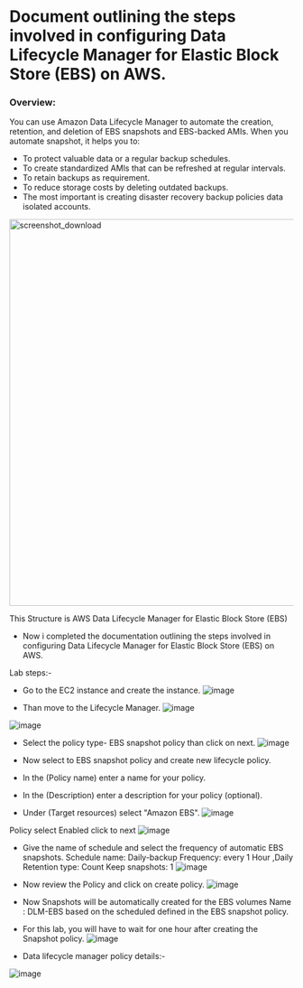 # Document outlining the steps involved in configuring Data Lifecycle Manager for Elastic Block Store (EBS) on AWS.

### Overview:

You can use Amazon Data Lifecycle Manager to automate the creation, retention, and deletion of EBS
snapshots and EBS-backed AMIs. When you automate snapshot, it helps you to:

-   To protect valuable data or a regular backup schedules.
-   To create standardized AMls that can be refreshed at regular intervals.
-   To retain backups as requirement.
-   To reduce storage costs by deleting outdated backups.
-   The most important is creating disaster recovery backup policies data isolated accounts.
<img width="685" alt="screenshot_download" src="https://github.com/aayush6162/AWS-task/assets/137821023/4bc27b04-a432-4f1b-884d-c177ec3f5c48">


This Structure is AWS Data Lifecycle Manager for Elastic Block Store (EBS)
-   Now i completed the documentation outlining the steps involved in configuring Data Lifecycle Manager for Elastic Block Store (EBS) on AWS.

Lab steps:-
-	Go to the EC2 instance and create the instance.
![image](https://github.com/aayush6162/AWS-task/assets/137821023/1f62bb47-a92a-48dd-a77b-199d9702b052)

-	Than move to the Lifecycle Manager.
![image](https://github.com/aayush6162/AWS-task/assets/137821023/132359e1-a5e5-4644-bd1f-4489fe0ad0b3)


![image](https://github.com/aayush6162/AWS-task/assets/137821023/83ef295e-bb92-4e46-8112-09920b23c53a)




-	Select the policy type- EBS snapshot policy than click on next.
![image](https://github.com/aayush6162/AWS-task/assets/137821023/75023c92-10bf-4acf-ab3e-3bb0fc9bb972)



-	Now select to EBS snapshot policy and create new lifecycle policy.
- In the (Policy name) enter a name for your policy.
- In the (Description) enter a description for your policy (optional).
- Under (Target resources) select "Amazon EBS".
![image](https://github.com/aayush6162/AWS-task/assets/137821023/f2e00a1a-c50a-40a6-aa06-a5277da5cf08)




Policy select Enabled click to next 
![image](https://github.com/aayush6162/AWS-task/assets/137821023/ced3d79a-03ff-48cf-892d-f1bdbd154a24)


-	Give the name of schedule and select the frequency of automatic EBS snapshots.
Schedule name: Daily-backup
Frequency: every 1 Hour ,Daily
Retention type: Count
Keep snapshots: 1
![image](https://github.com/aayush6162/AWS-task/assets/137821023/126ff4a3-4ac2-4c3f-94d1-3110c484923f)




-	Now review the Policy and click on create policy.
![image](https://github.com/aayush6162/AWS-task/assets/137821023/6fc1feef-544b-418a-b80e-052bdbd8d791)

 


-	Now Snapshots will be automatically created for the EBS volumes Name : DLM-EBS based on the scheduled defined in the EBS snapshot policy. 
-	For this lab, you will have to wait for one hour after creating the Snapshot policy.
![image](https://github.com/aayush6162/AWS-task/assets/137821023/b2095ebf-3341-43db-9121-b7ed0fd01783)



-	Data lifecycle manager policy details:-

![image](https://github.com/aayush6162/AWS-task/assets/137821023/ab01cce0-f60f-4ea8-aa37-32caaa587c4a)





